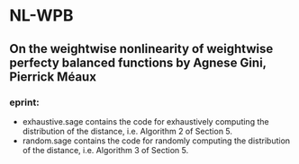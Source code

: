 # NL-WPB
## On the weightwise nonlinearity of weightwise perfecty balanced functions by Agnese Gini, Pierrick Méaux
### eprint: 

- exhaustive.sage contains the code for exhaustively computing the distribution of the distance, i.e. Algorithm 2 of Section 5. 
- random.sage contains the code for randomly computing the distribution of the distance, i.e. Algorithm 3 of Section 5.

